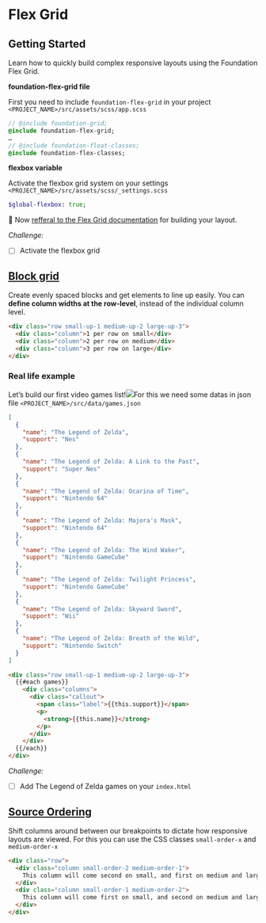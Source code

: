 # Flex Grid

## Getting Started

Learn how to quickly build complex responsive layouts using the Foundation Flex Grid.

**foundation-flex-grid file**

First you need to include `foundation-flex-grid` in your project `<PROJECT_NAME>/src/assets/scss/app.scss`

```sass
// @include foundation-grid;
@include foundation-flex-grid;
…
// @include foundation-float-classes;
@include foundation-flex-classes;
```

**flexbox variable**

Activate the flexbox grid system on your settings  `<PROJECT_NAME>/src/assets/scss/_settings.scss`

```sass
$global-flexbox: true;
```

🚨 Now [refferal to the Flex Grid documentation](http://foundation.zurb.com/sites/docs/flex-grid.html) for building your layout.

_Challenge:_

* [ ] Activate the flexbox grid

## [Block grid](http://foundation.zurb.com/sites/docs/flex-grid.html#block-grids)

Create evenly spaced blocks and get elements to line up easily. You can **define column widths at the row-level**, instead of the individual column level.

```html
<div class="row small-up-1 medium-up-2 large-up-3">
  <div class="column">1 per row on small</div>
  <div class="column">2 per row on medium</div>
  <div class="column">3 per row on large</div>
</div>
```

### Real life example

Let’s build our first video games list!![](/assets/zelda-games.png)For this we need some datas in json file `<PROJECT_NAME>/src/data/games.json`

```json
[
  {
    "name": "The Legend of Zelda",
    "support": "Nes"
  },
  {
    "name": "The Legend of Zelda: A Link to the Past",
    "support": "Super Nes"
  },
  {
    "name": "The Legend of Zelda: Ocarina of Time",
    "support": "Nintendo 64"
  },
  {
    "name": "The Legend of Zelda: Majora's Mask",
    "support": "Nintendo 64"
  },
  {
    "name": "The Legend of Zelda: The Wind Waker",
    "support": "Nintendo GameCube"
  },
  {
    "name": "The Legend of Zelda: Twilight Princess",
    "support": "Nintendo GameCube"
  },
  {
    "name": "The Legend of Zelda: Skyward Sword",
    "support": "Wii"
  },
  {
    "name": "The Legend of Zelda: Breath of the Wild",
    "support": "Nintendo Switch"
  }
]
```

```html
<div class="row small-up-1 medium-up-2 large-up-3">
  {{#each games}}
    <div class="columns">
      <div class="callout">
        <span class="label">{{this.support}}</span>
        <p>
          <strong>{{this.name}}</strong>
        </p>
      </div>
    </div>
  {{/each}}
</div>
```

_Challenge:_

* [ ] Add The Legend of Zelda games on your `index.html`

## [Source Ordering](http://foundation.zurb.com/sites/docs/flex-grid.html#source-ordering)

Shift columns around between our breakpoints to dictate how responsive layouts are viewed. For this you can use the CSS classes `small-order-x` and `medium-order-x`

```html
<div class="row">
  <div class="column small-order-2 medium-order-1">
    This column will come second on small, and first on medium and larger.
  </div>
  <div class="column small-order-1 medium-order-2">
    This column will come first on small, and second on medium and larger.
  </div>
</div>
```



